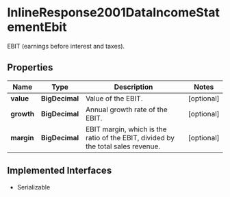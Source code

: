 

# InlineResponse2001DataIncomeStatementEbit

EBIT (earnings before interest and taxes).

## Properties

Name | Type | Description | Notes
------------ | ------------- | ------------- | -------------
**value** | **BigDecimal** | Value of the EBIT. |  [optional]
**growth** | **BigDecimal** | Annual growth rate of the EBIT. |  [optional]
**margin** | **BigDecimal** | EBIT margin, which is the ratio of the EBIT, divided by the total sales revenue. |  [optional]


## Implemented Interfaces

* Serializable


